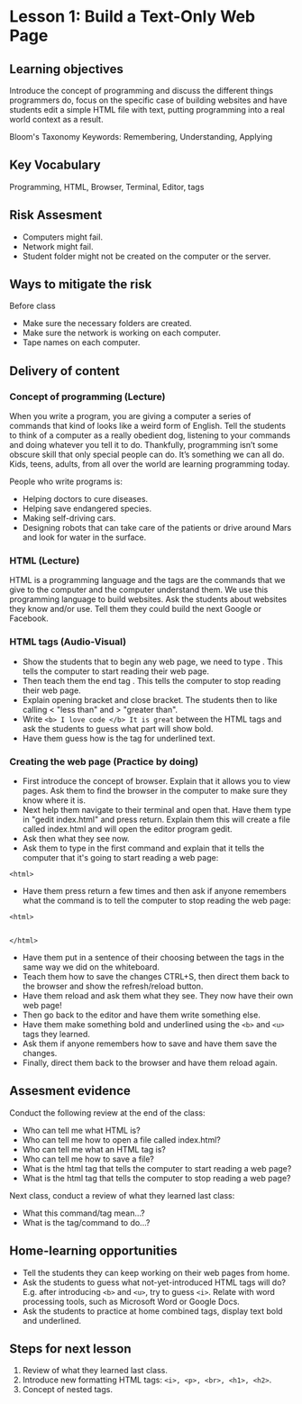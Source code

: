 
# Lesson 1: Build a Text-Only Web Page

## Learning objectives
Introduce the concept of programming and discuss the different things programmers do, focus on the specific case of building websites and have students edit a simple HTML file with text, putting programming into a real world context as a result.

Bloom's Taxonomy Keywords: Remembering, Understanding, Applying

## Key Vocabulary
Programming, HTML, Browser, Terminal, Editor, tags

## Risk Assesment
- Computers might fail.
- Network might fail.
- Student folder might not be created on the computer or the server.

## Ways to mitigate the risk
Before class
- Make sure the necessary folders are created.
- Make sure the network is working on each computer.
- Tape names on each computer.

## Delivery of content

### Concept of programming (Lecture)
When you write a program, you are giving a computer a series of commands that kind of looks like a weird form of English. Tell the students to think of a computer as a really obedient dog, listening to your commands and doing whatever you tell it to do. Thankfully, programming isn’t some obscure skill that only special people can do. It’s something we can all do. Kids, teens, adults, from all over the world are learning programming today.

People who write programs is:
- Helping doctors to cure diseases.
- Helping save endangered species.
- Making self-driving cars.
- Designing robots that can take care of the patients or drive around Mars and look for water in the surface.

### HTML (Lecture)
HTML is a programming language and the tags are the commands that we give to the computer and the computer understand them. We use this programming language to build websites. Ask the students about websites they know and/or use. Tell them they could build the next Google or Facebook.

### HTML tags (Audio-Visual)
- Show the students that to begin any web page, we need to type <HTML>. This tells the computer to start reading their web page.
- Then teach them the end tag </html>. This tells the computer to stop reading their web page.
- Explain opening bracket and close bracket. The students then to like calling < "less than" and > "greater than".
- Write ```<b> I love code </b> It is great``` between the HTML tags and ask the students to guess what part will show bold.
- Have them guess how is the tag for underlined text.

### Creating the web page (Practice by doing)
- First introduce the concept of browser. Explain that it allows you to view pages. Ask them to find the browser in the computer to make sure they know where it is.
- Next help them navigate to their terminal and open that. Have them type in "gedit index.html" and press return. Explain them this will create a file called index.html and will open the editor program gedit.
- Ask then what they see now.
- Ask them to type in the first command and explain that it tells the computer that it's going to start reading a web page:
```
<html>
```
- Have them press return a few times and then ask if anyone remembers what the command is to tell the computer to stop reading the web page:
```
<html>


</html>
```
- Have them put in a sentence of their choosing between the tags in the same way we did on the whiteboard.
- Teach them how to save the changes CTRL+S, then direct them back to the browser and show the refresh/reload button.
- Have them reload and ask them what they see. They now have their own web page!
- Then go back to the editor and have them write something else.
- Have them make something bold and underlined using the ```<b>``` and ```<u>``` tags they learned.
- Ask them if anyone remembers how to save and have them save the changes.
- Finally, direct them back to the browser and have them reload again.

## Assesment evidence
Conduct the following review at the end of the class:
- Who can tell me what HTML is?
- Who can tell me how to open a file called index.html?
- Who can tell me what an HTML tag is?
- Who can tell me how to save a file?
- What is the html tag that tells the computer to start reading a web page?
- What is the html tag that tells the computer to stop reading a web page?

Next class, conduct a review of what they learned last class:
- What this command/tag mean...?
- What is the tag/command to do...?

## Home-learning opportunities
- Tell the students they can keep working on their web pages from home.
- Ask the students to guess what not-yet-introduced HTML tags will do? E.g. after introducing ```<b>``` and ```<u>```, try to guess ```<i>```. Relate with word processing tools, such as Microsoft Word or Google Docs.
- Ask the students to practice at home combined tags, display text bold and underlined.

## Steps for next lesson
1. Review of what they learned last class.
2. Introduce new formatting HTML tags: ```<i>, <p>, <br>, <h1>, <h2>```.
3. Concept of nested tags.